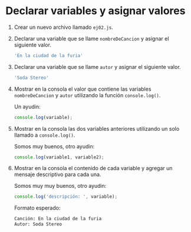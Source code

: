 # Declarar variables y asignar valores

1. Crear un nuevo archivo llamado `ej02.js`.

1. Declarar una variable que se llame `nombreDeCancion` y asignar el siguiente valor.

    ```bash
    'En la ciudad de la furia'
    ```

1. Declarar una variable que se llame `autor` y asignar el siguiente valor.

    ```bash
    'Soda Stereo'
    ```

1. Mostrar en la consola el valor que contiene las variables `nombreDeCancion` y `autor` utilizando la función `console.log()`.

    Un ayudin:

    ```javascript
    console.log(variable);
    ```

1. Mostrar en la consola las dos variables anteriores utilizando un solo llamado a `console.log()`.

    Somos muy buenos, otro ayudin:

    ```javascript
    console.log(variable1, variable2);
    ```

1. Mostrar en la consola el contenido de cada variable y agregar un mensaje descriptivo para cada una.

    Somos muy muy buenos, otro ayudin:

    ```javascript
    console.log('descripción: ', variable);
    ```

    Formato esperado:

    ```bash
    Canción: En la ciudad de la furia
    Autor: Soda Stereo
    ```
